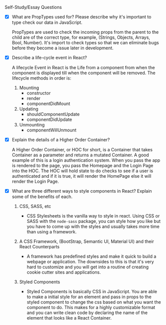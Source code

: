 Self-Study/Essay Questions

- [x] What are PropTypes used for? Please describe why it's important to type check our data in JavaScript.

    PropTypes are used to check the incoming props from the parent to the child are of the correct type, for example, (Strings, Objects, Arrays, Bool, Number).  It's import to check types so that we can eliminate bugs before they become a issue later in development.

- [x] Describe a life-cycle event in React?

    A lifecycle Event in React is the Life from a component from when the component is displayed till when the component will be removed.  The lifecycle methods in order is:
    1. Mounting
        * constructor
        * render
        * componentDidMount
    2.  Updating
        * shouldComponentUpdate
        * componentDidUpdate
    3.  Unmounting
        * componentWillUnmount
   
- [x] Explain the details of a Higher Order Container?

    A Higher Order Container, or HOC for short, is a Container that takes Container as a parameter and returns a mutated Container.  A good example of this is a login authentication system.  When you pass the app is rendered to the page, you pass the Homepage and the Login Page into the HOC.  The HOC will hold state to do checks to see if a user is authenticated and if it is true, it will render the HomePage else it will render the Login Page.

- [x] What are three different ways to style components in React? Explain some of the benefits of each.

    1. CSS, SASS, etc
        * CSS Stylesheets is the vanilla way to style in react.  Using CSS or SASS with the `node-sass` package, you can style how you like but you have to come up with the styles and usually takes more time than using a framework.
    
    2. A CSS Framework, (BootStrap, Semantic UI, Material UI) and their React Counterparts
        * A framework has predefined styles and make it quick to build a webpage or application.  The downsides to this is that it's very hard to customize and you will get into a routine of creating cookie cutter sites and applications.
        
    3. Styled Components
        * Styled Components is basically CSS in JavaScript.  You are able to make a initial style for an element and pass in props to the styled component to change the css based on what you want the component to do.  This makes for a highly customizable format and you can write clean code by declaring the name of the element that looks like a React Container.